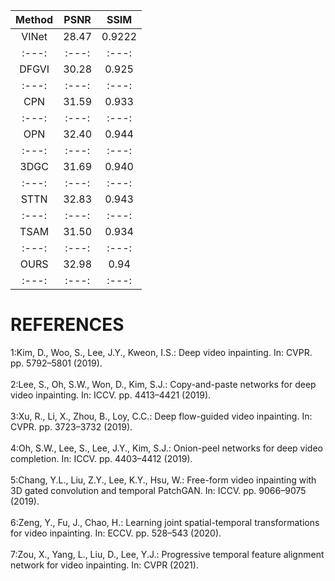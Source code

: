 | Method | PSNR    | SSIM    |
| :---:   | :---: | :---: |
| VINet   | 28.47 | 0.9222 |
| :---:   | :---: | :---: |
| DFGVI | 30.28   | 0.925   |
| :---:   | :---: | :---: |
| CPN | 31.59    | 0.933    |
| :---:   | :---: | :---: |
| OPN   | 32.40| 0.944|
| :---:   | :---: | :---: |
|3DGC  | 31.69   | 0.940   |
| :---:   | :---: | :---: |
| STTN | 32.83   | 0.943    |
| :---:   | :---: | :---: |
| TSAM   | 31.50|0.934 |
| :---:   | :---: | :---: |
| OURS | 32.98   | 0.94   |
| :---:   | :---: | :---: |

# REFERENCES
1:Kim, D., Woo, S., Lee, J.Y., Kweon, I.S.: Deep video inpainting. In: CVPR. pp. 5792–5801 (2019).<br /><br />
2:Lee, S., Oh, S.W., Won, D., Kim, S.J.: Copy-and-paste networks for deep video inpainting. In: ICCV. pp. 4413–4421 (2019).<br /><br />
3:Xu, R., Li, X., Zhou, B., Loy, C.C.: Deep flow-guided video inpainting. In: CVPR. pp. 3723–3732 (2019).<br /><br />
4:Oh, S.W., Lee, S., Lee, J.Y., Kim, S.J.: Onion-peel networks for deep video completion. In: ICCV. pp. 4403–4412 (2019).<br /><br />
5:Chang, Y.L., Liu, Z.Y., Lee, K.Y., Hsu, W.: Free-form video inpainting with 3D gated convolution and temporal PatchGAN. In: ICCV. pp. 9066–9075 (2019).<br /><br />
6:Zeng, Y., Fu, J., Chao, H.: Learning joint spatial-temporal transformations for video inpainting. In: ECCV. pp. 528–543 (2020).<br /><br />
7:Zou, X., Yang, L., Liu, D., Lee, Y.J.: Progressive temporal feature alignment network for video inpainting. In: CVPR (2021).<br /><br />
